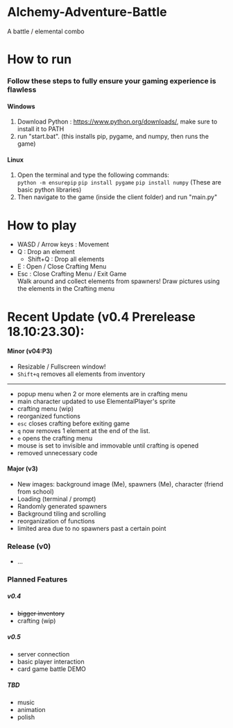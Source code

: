 # Alchemy-Adventure-Battle
A battle / elemental combo

# How to run
### Follow these steps to fully ensure your gaming experience is flawless
#### Windows
1. Download Python : https://www.python.org/downloads/,  make sure to install it to PATH
2. run "start.bat". (this installs pip, pygame, and numpy, then runs the game)
#### Linux
1. Open the terminal and type the following commands:  
   `python -m ensurepip`
   `pip install pygame`
   `pip install numpy`
   (These are basic python libraries)
2. Then navigate to the game (inside the client folder) and run "main.py"

# How to play
- WASD / Arrow keys : Movement
- Q : Drop an element
  - Shift+Q : Drop all elements
- E : Open / Close Crafting Menu
- Esc : Close Crafting Menu / Exit Game  
Walk around and collect elements from spawners! Draw pictures using the elements in the Crafting menu

# Recent Update (v0.4 Prerelease 18.10:23.30):
#### Minor (v04:P3)
- Resizable / Fullscreen window!
- `Shift+q` removes all elements from inventory
---
- popup menu when 2 or more elements are in crafting menu
- main character updated to use ElementalPlayer's sprite
- crafting menu (wip)
- reorganized functions
- `esc` closes crafting before exiting game
- `q` now removes 1 element at the end of the list.
- `e` opens the crafting menu
- mouse is set to invisible and immovable until crafting is opened
- removed unnecessary code

#### Major (v3)
- New images: background image (Me), spawners (Me), character (friend from school)
- Loading (terminal / prompt)
- Randomly generated spawners
- Background tiling and scrolling
- reorganization of functions
- limited area due to no spawners past a certain point

### Release (v0)
- ...

### Planned Features
##### v0.4
- ~~bigger inventory~~
- crafting (wip)
##### v0.5
- server connection
- basic player interaction
- card game battle DEMO
##### TBD
- music
- animation
- polish
